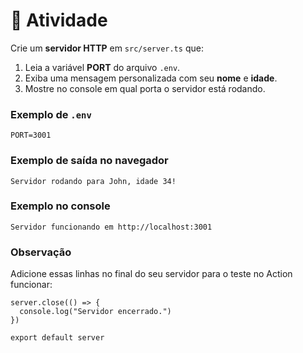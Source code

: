 # 📝 Atividade

Crie um **servidor HTTP** em `src/server.ts` que:

1. Leia a variável **PORT** do arquivo `.env`.
2. Exiba uma mensagem personalizada com seu **nome** e **idade**.
3. Mostre no console em qual porta o servidor está rodando.

### Exemplo de `.env`

```
PORT=3001
```

### Exemplo de saída no navegador

```
Servidor rodando para John, idade 34!
```

### Exemplo no console

```
Servidor funcionando em http://localhost:3001
```

### Observação

Adicione essas linhas no final do seu servidor para o teste no Action funcionar:

```
server.close(() => {
  console.log("Servidor encerrado.")
})

export default server
```